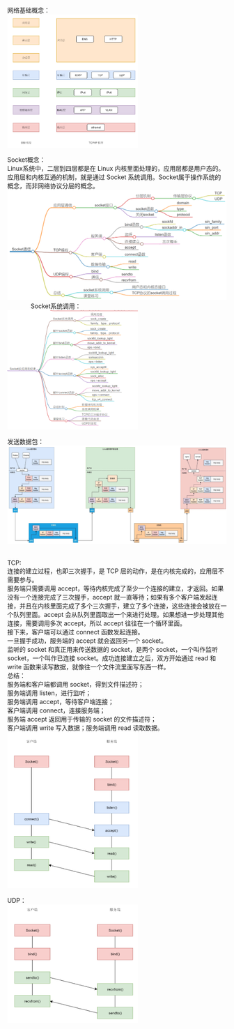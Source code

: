 网络基础概念：   
<img src="https://github.com/Yongli-Lisa/Linux-Notes1/blob/7a98ac69a9979b5a15cd97b0f5d63819dcc2ea3f/Img/%E7%BD%91%E7%BB%9C%E9%80%9A%E4%BF%A1/OSI%E6%A8%A1%E5%9E%8B.PNG" width="300px">
&emsp;
&emsp;
&emsp;

Socket概念：   
Linux系统中，二层到四层都是在 Linux 内核里面处理的，应用层都是用户态的。   
应用层和内核互通的机制，就是通过 Socket 系统调用。Socket属于操作系统的概念，而非网络协议分层的概念。   
<img src="https://github.com/Yongli-Lisa/Linux-Notes1/blob/cc012dded2b0dd0382dfe6057b937066cbde7fa6/Img/%E7%BD%91%E7%BB%9C%E9%80%9A%E4%BF%A1/Socket%E9%80%9A%E4%BF%A1.PNG" width="600px">   
&emsp;
&emsp;
&emsp;
Socket系统调用：   
<img src="https://github.com/Yongli-Lisa/Linux-Notes1/blob/00aade7183a7dd5ffe6519bd2f5dfcbbf5814f16/Img/%E7%BD%91%E7%BB%9C%E9%80%9A%E4%BF%A1/Socket%E7%B3%BB%E7%BB%9F%E8%B0%83%E7%94%A8.PNG" width="300px">
&emsp;
&emsp;
&emsp;

发送数据包：   
<img src="https://github.com/Yongli-Lisa/Linux-Notes1/blob/7a98ac69a9979b5a15cd97b0f5d63819dcc2ea3f/Img/%E7%BD%91%E7%BB%9C%E9%80%9A%E4%BF%A1/%E5%8F%91%E9%80%81%E6%95%B0%E6%8D%AE%E5%8C%85.PNG" width="800px">   
&emsp;
&emsp;
&emsp;

TCP:   
连接的建立过程，也即三次握手，是 TCP 层的动作，是在内核完成的，应用层不需要参与。   
服务端只需要调用 accept，等待内核完成了至少一个连接的建立，才返回。如果没有一个连接完成了三次握手，accept 就一直等待；如果有多个客户端发起连接，并且在内核里面完成了多个三次握手，建立了多个连接，这些连接会被放在一个队列里面。accept 会从队列里面取出一个来进行处理。如果想进一步处理其他连接，需要调用多次 accept，所以 accept 往往在一个循环里面。   
接下来，客户端可以通过 connect 函数发起连接。  
一旦握手成功，服务端的 accept 就会返回另一个 socket。   
监听的 socket 和真正用来传送数据的 socket，是两个 socket，一个叫作监听 socket，一个叫作已连接 socket。成功连接建立之后，双方开始通过 read 和 write 函数来读写数据，就像往一个文件流里面写东西一样。   
总结：   
服务端和客户端都调用 socket，得到文件描述符；   
服务端调用 listen，进行监听；   
服务端调用 accept，等待客户端连接；   
客户端调用 connect，连接服务端；   
服务端 accept 返回用于传输的 socket 的文件描述符；   
客户端调用 write 写入数据；服务端调用 read 读取数据。   
<img src="https://github.com/Yongli-Lisa/Linux-Notes1/blob/41e28270bbb1164308efdec579ae0aee4732cf36/Img/%E7%BD%91%E7%BB%9C%E9%80%9A%E4%BF%A1/TCP.PNG" width="300px">
&emsp;
&emsp;
&emsp;

UDP：   
<img src="https://github.com/Yongli-Lisa/Linux-Notes1/blob/41e28270bbb1164308efdec579ae0aee4732cf36/Img/%E7%BD%91%E7%BB%9C%E9%80%9A%E4%BF%A1/UDP.PNG" width="300px">
